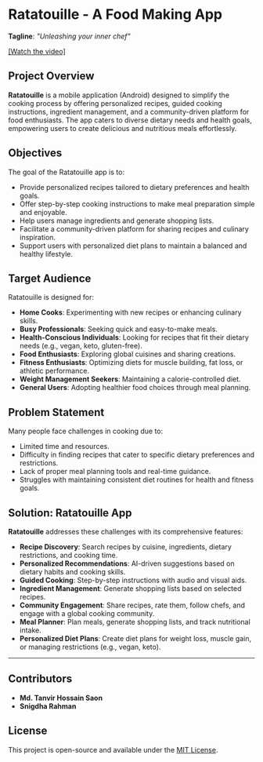 # Ratatouille - A Food Making App

**Tagline**: *"Unleashing your inner chef"*

[[Watch the video]](https://youtu.be/bxGtY5MEnUU)


## Project Overview

**Ratatouille** is a mobile application (Android) designed to simplify the cooking process by offering personalized recipes, guided cooking instructions, ingredient management, and a community-driven platform for food enthusiasts. The app caters to diverse dietary needs and health goals, empowering users to create delicious and nutritious meals effortlessly.

## Objectives

The goal of the Ratatouille app is to:
- Provide personalized recipes tailored to dietary preferences and health goals.
- Offer step-by-step cooking instructions to make meal preparation simple and enjoyable.
- Help users manage ingredients and generate shopping lists.
- Facilitate a community-driven platform for sharing recipes and culinary inspiration.
- Support users with personalized diet plans to maintain a balanced and healthy lifestyle.

## Target Audience

Ratatouille is designed for:
- **Home Cooks**: Experimenting with new recipes or enhancing culinary skills.
- **Busy Professionals**: Seeking quick and easy-to-make meals.
- **Health-Conscious Individuals**: Looking for recipes that fit their dietary needs (e.g., vegan, keto, gluten-free).
- **Food Enthusiasts**: Exploring global cuisines and sharing creations.
- **Fitness Enthusiasts**: Optimizing diets for muscle building, fat loss, or athletic performance.
- **Weight Management Seekers**: Maintaining a calorie-controlled diet.
- **General Users**: Adopting healthier food choices through meal planning.

## Problem Statement

Many people face challenges in cooking due to:
- Limited time and resources.
- Difficulty in finding recipes that cater to specific dietary preferences and restrictions.
- Lack of proper meal planning tools and real-time guidance.
- Struggles with maintaining consistent diet routines for health and fitness goals.

## Solution: Ratatouille App

**Ratatouille** addresses these challenges with its comprehensive features:
- **Recipe Discovery**: Search recipes by cuisine, ingredients, dietary restrictions, and cooking time.
- **Personalized Recommendations**: AI-driven suggestions based on dietary habits and cooking skills.
- **Guided Cooking**: Step-by-step instructions with audio and visual aids.
- **Ingredient Management**: Generate shopping lists based on selected recipes.
- **Community Engagement**: Share recipes, rate them, follow chefs, and engage with a global cooking community.
- **Meal Planner**: Plan meals, generate shopping lists, and track nutritional intake.
- **Personalized Diet Plans**: Create diet plans for weight loss, muscle gain, or managing restrictions (e.g., vegan, keto).

---

## Contributors

- **Md. Tanvir Hossain Saon** 
- **Snigdha Rahman** 

## License

This project is open-source and available under the [MIT License](LICENSE).
